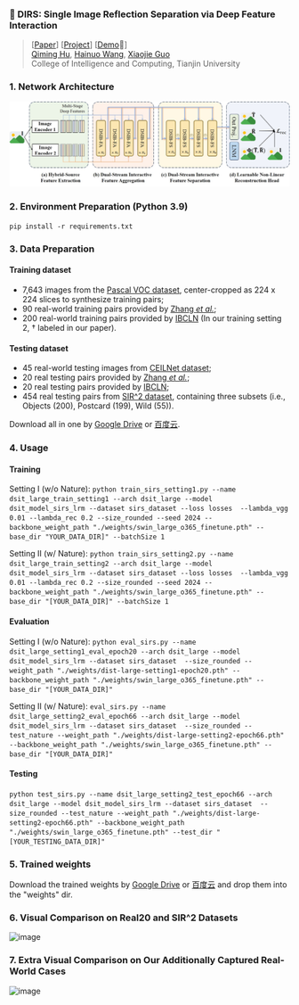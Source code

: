 ### 📖 DIRS: Single Image Reflection Separation via Deep Feature Interaction

> [[Paper](https://openreview.net/pdf?id=Shwtw8uV8l)] [[Project](https://github.com/mingcv/DSIT_Sources/blob/main/assets/DSIT_NIPS2024_Poster.pdf)] [[Demo](https://github.com/mingcv/DSIT_Sources/blob/main/assets/DSIT_NIPS2024_Slides.pptx)🤗]<br>
> [Qiming Hu](https://scholar.google.com/citations?user=4zasPbwAAAAJ), [Hainuo Wang](https://scholar.google.com/citations?user=Z2RcbF4AAAAJ), [Xiaojie Guo](https://sites.google.com/view/xjguo/homepage) <br>
> College of Intelligence and Computing, Tianjin University

### 1. Network Architecture
<p align="center">
  <img src="assets/fig_arch.jpg">
</p>

### 2. Environment Preparation (Python 3.9)
```pip install -r requirements.txt```
### 3. Data Preparation

#### Training dataset
* 7,643 images from the
  [Pascal VOC dataset](http://host.robots.ox.ac.uk/pascal/VOC/), center-cropped as 224 x 224 slices to synthesize training pairs;
* 90 real-world training pairs provided by [Zhang *et al.*](https://github.com/ceciliavision/perceptual-reflection-removal);
* 200 real-world training pairs provided by [IBCLN](https://github.com/JHL-HUST/IBCLN) (In our training setting 2, &dagger; labeled in our paper).

#### Testing dataset
* 45 real-world testing images from [CEILNet dataset](https://github.com/fqnchina/CEILNet);
* 20 real testing pairs provided by [Zhang *et al.*](https://github.com/ceciliavision/perceptual-reflection-removal);
* 20 real testing pairs provided by [IBCLN](https://github.com/JHL-HUST/IBCLN);
* 454 real testing pairs from [SIR^2 dataset](https://sir2data.github.io/), containing three subsets (i.e., Objects (200), Postcard (199), Wild (55)). 

Download all in one by [Google Drive](https://drive.google.com/file/d/1hFZItZAzAt-LnfNj-2phBRwqplDUasQy/view?usp=sharing) or [百度云](https://pan.baidu.com/s/15zlk5o_-kx3ruKj4KfOvtA?pwd=1231).
### 4. Usage

#### Training 
Setting I (w/o Nature): ```python train_sirs_setting1.py --name dsit_large_train_setting1 --arch dsit_large --model dsit_model_sirs_lrm --dataset sirs_dataset --loss losses  --lambda_vgg 0.01 --lambda_rec 0.2 --size_rounded --seed 2024 --backbone_weight_path "./weights/swin_large_o365_finetune.pth" --base_dir "YOUR_DATA_DIR]" --batchSize 1```

Setting II (w/ Nature): ```python train_sirs_setting2.py --name dsit_large_train_setting2 --arch dsit_large --model dsit_model_sirs_lrm --dataset sirs_dataset --loss losses  --lambda_vgg 0.01 --lambda_rec 0.2 --size_rounded --seed 2024 --backbone_weight_path "./weights/swin_large_o365_finetune.pth" --base_dir "[YOUR_DATA_DIR]" --batchSize 1```

#### Evaluation 
Setting I (w/o Nature): ```python eval_sirs.py --name dsit_large_setting1_eval_epoch20 --arch dsit_large --model dsit_model_sirs_lrm --dataset sirs_dataset  --size_rounded --weight_path "./weights/dist-large-setting1-epoch20.pth" --backbone_weight_path "./weights/swin_large_o365_finetune.pth" --base_dir "[YOUR_DATA_DIR]"```

Setting II (w/ Nature): ```eval_sirs.py --name dsit_large_setting2_eval_epoch66 --arch dsit_large --model dsit_model_sirs_lrm --dataset sirs_dataset  --size_rounded --test_nature --weight_path "./weights/dist-large-setting2-epoch66.pth" --backbone_weight_path "./weights/swin_large_o365_finetune.pth" --base_dir "[YOUR_DATA_DIR]"```

#### Testing
```python test_sirs.py --name dsit_large_setting2_test_epoch66 --arch dsit_large --model dsit_model_sirs_lrm --dataset sirs_dataset  --size_rounded --test_nature --weight_path "./weights/dist-large-setting2-epoch66.pth" --backbone_weight_path "./weights/swin_large_o365_finetune.pth" --test_dir "[YOUR_TESTING_DATA_DIR]"```

### 5. Trained weights

Download the trained weights by [Google Drive](https://drive.google.com/drive/folders/1mImdAZdc2kUlJ1RWwzgaNon60jzpZfCh?usp=drive_link) or [百度云](https://pan.baidu.com/s/1eBIrBm877MKeQMGnXHJskg?pwd=dqps) and drop them into the "weights" dir.

### 6. Visual Comparison on Real20 and SIR^2 Datasets
![image](https://github.com/mingcv/DSIT/blob/main/assets/visual_comp.jpg)

### 7. Extra Visual Comparison on Our Additionally Captured Real-World Cases
![image](https://github.com/mingcv/DSIT/blob/main/assets/visual_comp_extra.jpg)


